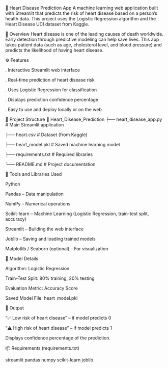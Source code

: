 💓 Heart Disease Prediction App
A machine learning web application built with Streamlit that predicts the risk of heart disease based on a person’s health data.
This project uses the Logistic Regression algorithm and the Heart Disease UCI dataset from Kaggle.

🧠 Overview
Heart disease is one of the leading causes of death worldwide. Early detection through predictive modeling can help save lives.
This app takes patient data (such as age, cholesterol level, and blood pressure) and predicts the likelihood of having heart disease.

⚙️ Features

. Interactive Streamlit web interface

. Real-time prediction of heart disease risk

. Uses Logistic Regression for classification

. Displays prediction confidence percentage

. Easy to use and deploy locally or on the web

📁 Project Structure
📂 Heart_Disease_Prediction 
├── heart_disease_app.py      # Main Streamlit application

├── heart.csv                 # Dataset (from Kaggle)

├── heart_model.pkl           # Saved machine learning model

├── requirements.txt          # Required libraries

└── README.md                 # Project documentation

🧩 Tools and Libraries Used

Python

Pandas – Data manipulation

NumPy – Numerical operations

Scikit-learn – Machine Learning (Logistic Regression, train-test split, accuracy)

Streamlit – Building the web interface

Joblib – Saving and loading trained models

Matplotlib / Seaborn (optional) – For visualization

🧮 Model Details

Algorithm: Logistic Regression

Train-Test Split: 80% training, 20% testing

Evaluation Metric: Accuracy Score

Saved Model File: heart_model.pkl


🏁 Output

“✅ Low risk of heart disease” – if model predicts 0

“⚠️ High risk of heart disease” – if model predicts 1

Displays confidence percentage of the prediction.


📦 Requirements (requirements.txt)

streamlit
pandas
numpy
scikit-learn
joblib


